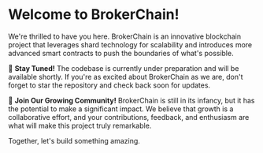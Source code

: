 # Welcome to BrokerChain!

We're thrilled to have you here. BrokerChain is an innovative blockchain project that leverages shard technology for scalability and introduces more advanced smart contracts to push the boundaries of what's possible.

🚀 **Stay Tuned!** The codebase is currently under preparation and will be available shortly. If you're as excited about BrokerChain as we are, don't forget to star the repository and check back soon for updates.

🌱 **Join Our Growing Community!** BrokerChain is still in its infancy, but it has the potential to make a significant impact. We believe that growth is a collaborative effort, and your contributions, feedback, and enthusiasm are what will make this project truly remarkable. 

Together, let's build something amazing.
